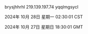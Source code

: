 brysjhhrhl 219.139.197.74 yqqlmgsycl

2024年 10月 28日 星期一 02:30:01 CST

2024年 10月 27日 星期日 18:30:01 GMT
